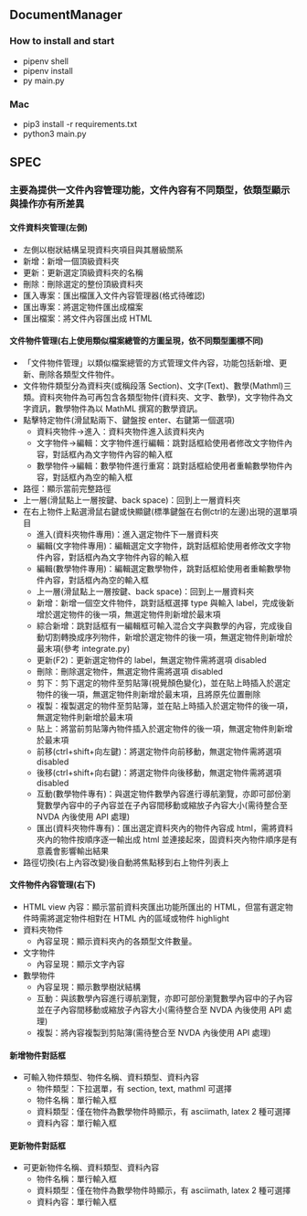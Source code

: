 ﻿## DocumentManager
### How to install and start
- pipenv shell
- pipenv install
- py main.py

### Mac
- pip3 install -r requirements.txt
- python3 main.py

## SPEC
### 主要為提供一文件內容管理功能，文件內容有不同類型，依類型顯示與操作亦有所差異
#### 文件資料夾管理(左側)
- 左側以樹狀結構呈現資料夾項目與其層級關系
- 新增：新增一個頂級資料夾
- 更新：更新選定頂級資料夾的名稱
- 刪除：刪除選定的整份頂級資料夾
- 匯入專案：匯出檔匯入文件內容管理器(格式待確認)
- 匯出專案：將選定物件匯出成檔案
- 匯出檔案：將文件內容匯出成 HTML
#### 文件物件管理(右上使用類似檔案總管的方圖呈現，依不同類型圖標不同)
- 「文件物件管理」以類似檔案總管的方式管理文件內容，功能包括新增、更新、刪除各類型文件物件。
- 文件物件類型分為資料夾(或稱段落 Section)、文字(Text)、數學(Mathml)三類。資料夾物件為可再包含各類型物件(資料夾、文字、數學)，文字物件為文字資訊，數學物件為以 MathML 撰寫的數學資訊。
- 點擊特定物件(滑鼠點兩下、鍵盤按 enter、右鍵第一個選項)
	* 資料夾物件->進入：資料夾物件進入該資料夾內
	* 文字物件->編輯：文字物件進行編輯：跳對話框給使用者修改文字物件內容，對話框內為文字物件內容的輸入框
	* 數學物件->編輯：數學物件進行重寫：跳對話框給使用者重輸數學物件內容，對話框內為空的輸入框
- 路徑：顯示當前完整路徑
- 上一層(滑鼠點上一層按鍵、back space)：回到上一層資料夾
- 在右上物件上點選滑鼠右鍵或快顯鍵(標準鍵盤在右側ctrl的左邊)出現的選單項目
	* 進入(資料夾物件專用)：進入選定物件下一層資料夾
	* 編輯(文字物件專用)：編輯選定文字物件，跳對話框給使用者修改文字物件內容，對話框內為文字物件內容的輸入框
	* 編輯(數學物件專用)：編輯選定數學物件，跳對話框給使用者重輸數學物件內容，對話框內為空的輸入框
	* 上一層(滑鼠點上一層按鍵、back space)：回到上一層資料夾
	* 新增：新增一個空文件物件，跳對話框選擇 type 與輸入 label，完成後新增於選定物件的後一項，無選定物件則新增於最末項
	* 綜合新增：跳對話框有一編輯框可輸入混合文字與數學的內容，完成後自動切割轉換成序列物件，新增於選定物件的後一項，無選定物件則新增於最末項(參考 integrate.py)
	* 更新(F2)：更新選定物件的 label，無選定物件需將選項 disabled
	* 刪除：刪除選定物件，無選定物件需將選項 disabled
	* 剪下：剪下選定的物件至剪貼簿(視覺顏色變化)，並在貼上時插入於選定物件的後一項，無選定物件則新增於最末項，且將原先位置刪除
	* 複製：複製選定的物件至剪貼簿，並在貼上時插入於選定物件的後一項，無選定物件則新增於最末項
	* 貼上：將當前剪貼簿內物件插入於選定物件的後一項，無選定物件則新增於最末項
	* 前移(ctrl+shift+向左鍵)：將選定物件向前移動，無選定物件需將選項 disabled
	* 後移(ctrl+shift+向右鍵)：將選定物件向後移動，無選定物件需將選項 disabled
	* 互動(數學物件專有)：與選定物件數學內容進行導航瀏覽，亦即可部份瀏覽數學內容中的子內容並在子內容間移動或縮放子內容大小(需待整合至 NVDA 內後使用 API 處理)
	* 匯出(資料夾物件專有)：匯出選定資料夾內的物件內容成 html，需將資料夾內的物件按順序逐一輸出成 html 並連接起來，固資料夾內物件順序是有意義會影響輸出結果
- 路徑切換(右上內容改變)後自動將焦點移到右上物件列表上
#### 文件物件內容管理(右下)
- HTML view 內容：顯示當前資料夾匯出功能所匯出的 HTML，但當有選定物件時需將選定物件相對在 HTML 內的區域或物件 highlight
- 資料夾物件
	* 內容呈現：顯示資料夾內的各類型文件數量。
- 文字物件
	* 內容呈現：顯示文字內容
- 數學物件
	* 內容呈現：顯示數學樹狀結構
	* 互動：與該數學內容進行導航瀏覽，亦即可部份瀏覽數學內容中的子內容並在子內容間移動或縮放子內容大小(需待整合至 NVDA 內後使用 API 處理)
	* 複製：將內容複製到剪貼簿(需待整合至 NVDA 內後使用 API 處理)
#### 新增物件對話框
- 可輸入物件類型、物件名稱、資料類型、資料內容
	* 物件類型：下拉選單，有 section, text, mathml 可選擇
	* 物件名稱：單行輸入框
	* 資料類型：僅在物件為數學物件時顯示，有 asciimath, latex 2 種可選擇
	* 資料內容：單行輸入框
#### 更新物件對話框
- 可更新物件名稱、資料類型、資料內容
	* 物件名稱：單行輸入框
	* 資料類型：僅在物件為數學物件時顯示，有 asciimath, latex 2 種可選擇
	* 資料內容：單行輸入框
